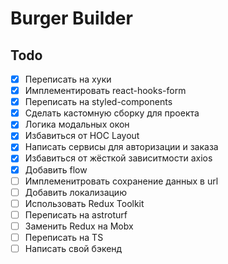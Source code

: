 # Burger Builder

## Todo

- [x] Переписать на хуки
- [x] Имплементировать react-hooks-form
- [x] Переписать на styled-components
- [x] Сделать кастомную сборку для проекта
- [x] Логика модальных окон
- [x] Избавиться от HOC Layout
- [x] Написать сервисы для авторизации и заказа
- [x] Избавиться от жёсткой зависитмости axios
- [x] Добавить flow
- [ ] Имплеменитровать сохранение данных в url
- [ ] Добавить локализацию
- [ ] Использовать Redux Toolkit
- [ ] Переписать на astroturf
- [ ] Заменить Redux на Mobx
- [ ] Переписать на TS
- [ ] Написать свой бэкенд
